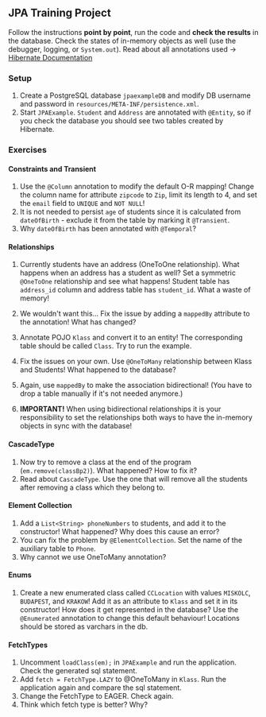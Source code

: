 ## JPA Training Project

Follow the instructions **point by point**, run the code and **check the results** in the database. Check the states of in-memory objects as well (use the debugger, logging, or `System.out`). Read about all annotations used -> [Hibernate Documentation](http://docs.jboss.org/hibernate/orm/5.2/userguide/html_single/Hibernate_User_Guide.html)

### Setup

1. Create a PostgreSQL database `jpaexampleDB` and modify DB username and password in `resources/META-INF/persistence.xml`.
1. Start `JPAExample`. `Student` and `Address` are annotated with `@Entity`, so if you check the database you should see two tables created by Hibernate.

### Exercises

#### Constraints and Transient

1. Use the `@Column` annotation to modify the default O-R mapping! Change the column name for attribute `zipcode` to `Zip`, limit its length to 4, and set the `email` field to `UNIQUE` and `NOT NULL`!
1. It is not needed to persist `age` of students since it is calculated from `dateOfBirth` - exclude it from the table by marking it `@Transient`.
1. Why `dateOfBirth` has been annotated with `@Temporal`?

#### Relationships

1. Currently students have an address (OneToOne relationship). What happens when an address has a student as well? Set a symmetric `@OneToOne` relationship and see what happens! Student table has `address_id` column and address table has `student_id`. What a waste of memory!
1. We wouldn't want this... Fix the issue by adding a `mappedBy` attribute to the annotation! What has changed?


1. Annotate POJO `Klass` and convert it to an entity! The corresponding table should be called `Class`. Try to run the example.
1. Fix the issues on your own. Use `@OneToMany` relationship between Klass and Students! What happened to the database?
1. Again, use `mappedBy` to make the association bidirectional! (You have to drop a table manually if it's not needed anymore.)
1. **IMPORTANT!** When using bidirectional relationships it is your responsibility to set the relationships both ways to have the in-memory objects in sync with the database!

#### CascadeType

1. Now try to remove a class at the end of the program (`em.remove(classBp2)`). What happened? How to fix it?
1. Read about `CascadeType`. Use the one that will remove all the students after removing a class which they belong to.

#### Element Collection

1. Add a `List<String> phoneNumbers` to students, and add it to the constructor! What happened? Why does this cause an error?
1. You can fix the problem by `@ElementCollection`. Set the name of the auxiliary table to `Phone`.
1. Why cannot we use OneToMany annotation?

#### Enums

1. Create a new enumerated class called `CCLocation` with values `MISKOLC`, `BUDAPEST`, and `KRAKOW`! Add it as an attribute to `Klass` and set it in its constructor! How does it get represented in the database? Use the `@Enumerated` annotation to change this default behaviour! Locations should be stored as varchars in the db.

#### FetchTypes

1. Uncomment `loadClass(em);` in `JPAExample` and run the application. Check the generated sql statement.
1. Add `fetch = FetchType.LAZY` to @OneToMany in `Klass`. Run the application again and compare the sql statement.
1. Change the FetchType to EAGER. Check again.
1. Think which fetch type is better? Why?